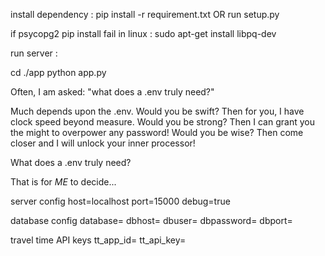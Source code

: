install dependency :
pip install -r requirement.txt OR run setup.py

if psycopg2 pip install fail in linux :
sudo apt-get install libpq-dev

run server :

cd ./app
python app.py

Often, I am asked: "what does a .env truly need?"

Much depends upon the .env. Would you be swift? Then for you, I have clock speed beyond measure. Would you be strong? Then I can grant you the might to overpower any password! Would you be wise? Then come closer and I will unlock your inner processor!

What does a .env truly need?

That is for *ME* to decide...

server config
host=localhost
port=15000
debug=true

database config
database=
dbhost=
dbuser=
dbpassword=
dbport=

travel time API keys
tt_app_id=
tt_api_key=